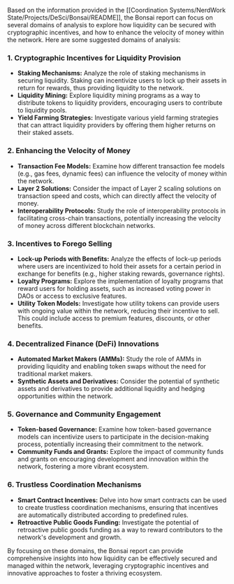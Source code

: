 Based on the information provided in the [[Coordination Systems/NerdWork State/Projects/DeSci/Bonsai/README]], the Bonsai report can focus on several domains of analysis to explore how liquidity can be secured with cryptographic incentives, and how to enhance the velocity of money within the network. Here are some suggested domains of analysis:

### 1. **Cryptographic Incentives for Liquidity Provision**
   - **Staking Mechanisms:** Analyze the role of staking mechanisms in securing liquidity. Staking can incentivize users to lock up their assets in return for rewards, thus providing liquidity to the network.
   - **Liquidity Mining:** Explore liquidity mining programs as a way to distribute tokens to liquidity providers, encouraging users to contribute to liquidity pools.
   - **Yield Farming Strategies:** Investigate various yield farming strategies that can attract liquidity providers by offering them higher returns on their staked assets.

### 2. **Enhancing the Velocity of Money**
   - **Transaction Fee Models:** Examine how different transaction fee models (e.g., gas fees, dynamic fees) can influence the velocity of money within the network.
   - **Layer 2 Solutions:** Consider the impact of Layer 2 scaling solutions on transaction speed and costs, which can directly affect the velocity of money.
   - **Interoperability Protocols:** Study the role of interoperability protocols in facilitating cross-chain transactions, potentially increasing the velocity of money across different blockchain networks.

### 3. **Incentives to Forego Selling**
   - **Lock-up Periods with Benefits:** Analyze the effects of lock-up periods where users are incentivized to hold their assets for a certain period in exchange for benefits (e.g., higher staking rewards, governance rights).
   - **Loyalty Programs:** Explore the implementation of loyalty programs that reward users for holding assets, such as increased voting power in DAOs or access to exclusive features.
   - **Utility Token Models:** Investigate how utility tokens can provide users with ongoing value within the network, reducing their incentive to sell. This could include access to premium features, discounts, or other benefits.

### 4. **Decentralized Finance (DeFi) Innovations**
   - **Automated Market Makers (AMMs):** Study the role of AMMs in providing liquidity and enabling token swaps without the need for traditional market makers.
   - **Synthetic Assets and Derivatives:** Consider the potential of synthetic assets and derivatives to provide additional liquidity and hedging opportunities within the network.

### 5. **Governance and Community Engagement**
   - **Token-based Governance:** Examine how token-based governance models can incentivize users to participate in the decision-making process, potentially increasing their commitment to the network.
   - **Community Funds and Grants:** Explore the impact of community funds and grants on encouraging development and innovation within the network, fostering a more vibrant ecosystem.

### 6. **Trustless Coordination Mechanisms**
   - **Smart Contract Incentives:** Delve into how smart contracts can be used to create trustless coordination mechanisms, ensuring that incentives are automatically distributed according to predefined rules.
   - **Retroactive Public Goods Funding:** Investigate the potential of retroactive public goods funding as a way to reward contributors to the network's development and growth.

By focusing on these domains, the Bonsai report can provide comprehensive insights into how liquidity can be effectively secured and managed within the network, leveraging cryptographic incentives and innovative approaches to foster a thriving ecosystem.